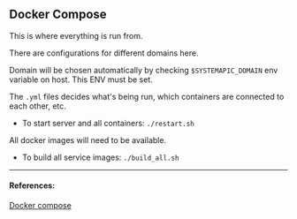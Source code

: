## Docker Compose

This is where everything is run from.  

There are configurations for different domains here.

Domain will be chosen automatically by checking `$SYSTEMAPIC_DOMAIN` env variable on host. This ENV must be set.

The `.yml` files decides what's being run, which containers are connected to each other, etc. 

- To start server and all containers: `./restart.sh`

All docker images will need to be available.

- To build all service images: `./build_all.sh`

---
#### References:
[Docker compose](https://docs.docker.com/compose/)
